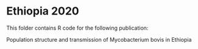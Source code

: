 # Ethiopia 2020

This folder contains R code for the following publication:

Population structure and transmission of Mycobacterium bovis in Ethiopia
